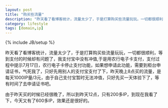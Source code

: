 ```yaml
---
layout: post
title: "购买些流量"
description: "昨天看了看博客统计，流量太少了，于是打算购买些流量玩玩，一切都很顺利"
category: lifestyle
tags: [domain,ip]
---
```

{% include JB/setup %}

昨天看了看博客统计，流量太少了，于是打算购买些流量玩玩，一切都很顺利，等到支付的时候却有问题了，我支付宝中没有冲值,于是用农行电子卡支付，支付过程中提示7月17日，农行电子卡停止支付功能，如果想申请此功能，需要到柜台申请证书，气死我了，只好先用别人的支付宝支付了下，昨天晚上8点买的流量，是每天1000IP量/3元，由于自己支付宝暂时无法冲值，只好先买一天体验下了，等有时间了去申请证书吧。

由于昨天买的时候已经很晚了，所以到昨天12点，只有200多IP，到现在我看了下，今天又有了600多IP，效果还是很好的。
